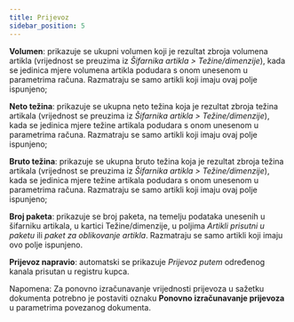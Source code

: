 ```yaml
---
title: Prijevoz
sidebar_position: 5
---
```


**Volumen**: prikazuje se ukupni volumen koji je rezultat zbroja volumena artikla (vrijednost se preuzima iz *Šifarnika artikla > Težine/dimenzije*), kada se jedinica mjere volumena artikla podudara s onom unesenom u parametrima računa. Razmatraju se samo artikli koji imaju ovaj polje ispunjeno;

**Neto težina**: prikazuje se ukupna neto težina koja je rezultat zbroja težina artikala (vrijednost se preuzima iz *Šifarnika artikla > Težine/dimenzije*), kada se jedinica mjere težine artikala podudara s onom unesenom u parametrima računa. Razmatraju se samo artikli koji imaju ovaj polje ispunjeno;

**Bruto težina**: prikazuje se ukupna bruto težina koja je rezultat zbroja težina artikala (vrijednost se preuzima iz *Šifarnika artikla > Težine/dimenzije*), kada se jedinica mjere težine artikala podudara s onom unesenom u parametrima računa. Razmatraju se samo artikli koji imaju ovaj polje ispunjeno;

**Broj paketa**: prikazuje se broj paketa, na temelju podataka unesenih u šifarniku artikala, u kartici Težine/dimenzije, u poljima *Artikli prisutni u paketu* ili *paket za oblikovanje artikla*. Razmatraju se samo artikli koji imaju ovo polje ispunjeno.

**Prijevoz napravio**: automatski se prikazuje *Prijevoz putem* određenog kanala prisutan u registru kupca.

Napomena: Za ponovno izračunavanje vrijednosti prijevoza u sažetku dokumenta potrebno je postaviti oznaku **Ponovno izračunavanje prijevoza** u parametrima povezanog dokumenta.